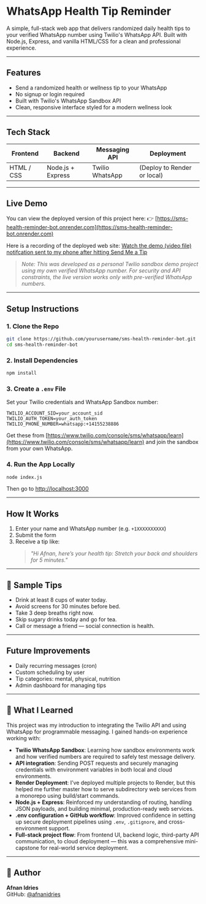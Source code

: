 # WhatsApp Health Tip Reminder

A simple, full-stack web app that delivers randomized daily health tips to your verified WhatsApp number using Twilio's WhatsApp API. Built with Node.js, Express, and vanilla HTML/CSS for a clean and professional experience.

---

## Features
- Send a randomized health or wellness tip to your WhatsApp
- No signup or login required
- Built with Twilio's WhatsApp Sandbox API
- Clean, responsive interface styled for a modern wellness look

---

## Tech Stack

| Frontend        | Backend         | Messaging API  | Deployment |
|----------------|------------------|----------------|-------------|
| HTML / CSS     | Node.js + Express| Twilio WhatsApp | (Deploy to Render or local)

---

## Live Demo

You can view the deployed version of this project here:
👉 [https://sms-health-reminder-bot.onrender.com](https://sms-health-reminder-bot.onrender.com)

Here is a recording of the deployed web site: 
[Watch the demo (video file)](../CoffeeMaker/images/sms-health-bot-demo.mov)
   [notifcation sent to my phone after hitting Send Me a Tip](../CoffeeMaker/images/sms-health-reminder-notif.png)

> *Note: This was developed as a personal Twilio sandbox demo project using my own verified WhatsApp number. For security and API constraints, the live version works only with pre-verified WhatsApp numbers.*

---

## Setup Instructions

### 1. Clone the Repo
```bash
git clone https://github.com/yourusername/sms-health-reminder-bot.git
cd sms-health-reminder-bot
```

### 2. Install Dependencies
```bash
npm install
```

### 3. Create a `.env` File
Set your Twilio credentials and WhatsApp Sandbox number:
```env
TWILIO_ACCOUNT_SID=your_account_sid
TWILIO_AUTH_TOKEN=your_auth_token
TWILIO_PHONE_NUMBER=whatsapp:+14155238886
```

Get these from [https://www.twilio.com/console/sms/whatsapp/learn](https://www.twilio.com/console/sms/whatsapp/learn) and join the sandbox from your own WhatsApp.

### 4. Run the App Locally
```bash
node index.js
```
Then go to [http://localhost:3000](http://localhost:3000)


---

## How It Works
1. Enter your name and WhatsApp number (e.g. `+1XXXXXXXXXX`)
2. Submit the form
3. Receive a tip like:
   > _"Hi Afnan, here’s your health tip: Stretch your back and shoulders for 5 minutes."_

---

## 💬 Sample Tips
- Drink at least 8 cups of water today.
- Avoid screens for 30 minutes before bed.
- Take 3 deep breaths right now.
- Skip sugary drinks today and go for tea.
- Call or message a friend — social connection is health.

---

## Future Improvements
- Daily recurring messages (cron)
- Custom scheduling by user
- Tip categories: mental, physical, nutrition
- Admin dashboard for managing tips

---

## 📘 What I Learned

This project was my introduction to integrating the Twilio API and using WhatsApp for programmable messaging. I gained hands-on experience working with:

- **Twilio WhatsApp Sandbox**: Learning how sandbox environments work and how verified numbers are required to safely test message delivery.
- **API integration**: Sending POST requests and securely managing credentials with environment variables in both local and cloud environments.
- **Render Deployment**: I’ve deployed multiple projects to Render, but this helped me further master how to serve subdirectory web services from a monorepo using build/start commands.
- **Node.js + Express**: Reinforced my understanding of routing, handling JSON payloads, and building minimal, production-ready web services.
- **.env configuration + GitHub workflow**: Improved confidence in setting up secure deployment pipelines using `.env`, `.gitignore`, and cross-environment support.
- **Full-stack project flow**: From frontend UI, backend logic, third-party API communication, to cloud deployment — this was a comprehensive mini-capstone for real-world service deployment.

---

## 👤 Author
**Afnan Idries**  
GitHub: [@afnanidries](https://github.com/afnanidries)
